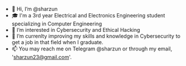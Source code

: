 - 👋 Hi, I’m @sharzun
- 🎓 I'm a 3rd year Electrical and Electronics Engineering student specializing in Computer Engineering
- 🔎 I’m interested in Cybersecurity and Ethical Hacking
- 🌱 I’m currenlty improving my skills and knowledge in Cybersecurity to get a job in that field when I graduate.
- 📫 You may reach me on Telegram @sharzun or through my email, 'sharzun23@gmail.com'.

<!---
sharzun/sharzun is a ✨ special ✨ repository because its `README.md` (this file) appears on your GitHub profile.
You can click the Preview link to take a look at your changes.
--->

